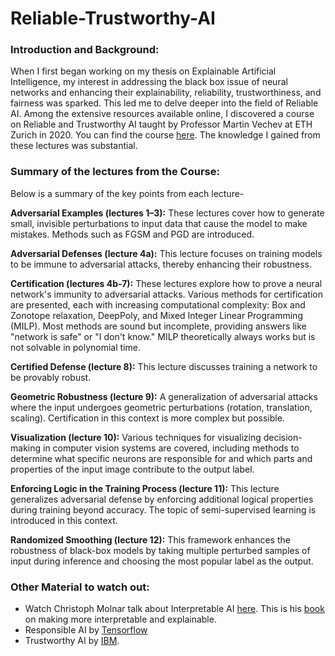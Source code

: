 # Reliable-Trustworthy-AI

### Introduction and Background:

When I first began working on my thesis on Explainable Artificial Intelligence, my interest in addressing the black box issue of neural networks and enhancing their explainability, 
reliability, trustworthiness, and fairness was sparked. This led me to delve deeper into the field of Reliable AI. Among the extensive resources available online, I discovered a course on 
Reliable and Trustworthy AI taught by Professor Martin Vechev at ETH Zurich in 2020. You can find the course [here](https://www.youtube.com/playlist?list=PLWjm4hHpaNg6c-W7JjNYDEC_kJK9oSp0Y). The knowledge I gained from these lectures was substantial.


### Summary of the lectures from the Course:
Below is a summary of the key points from each lecture-

**Adversarial Examples (lectures 1–3):** These lectures cover how to generate small, invisible perturbations to input data that cause the model to make mistakes. Methods such as FGSM and 
PGD are introduced.

**Adversarial Defenses (lecture 4a):** This lecture focuses on training models to be immune to adversarial attacks, thereby enhancing their robustness.

**Certification (lectures 4b-7):** These lectures explore how to prove a neural network's immunity to adversarial attacks. Various methods for certification are presented, each with
increasing computational complexity: Box and Zonotope relaxation, DeepPoly, and Mixed Integer Linear Programming (MILP). Most methods are sound but incomplete, providing answers like 
"network is safe" or "I don't know." MILP theoretically always works but is not solvable in polynomial time.

**Certified Defense (lecture 8):** This lecture discusses training a network to be provably robust.

**Geometric Robustness (lecture 9):** A generalization of adversarial attacks where the input undergoes geometric perturbations (rotation, translation, scaling). Certification in this 
context is more complex but possible.

**Visualization (lecture 10):** Various techniques for visualizing decision-making in computer vision systems are covered, including methods to determine what specific neurons are 
responsible for and which parts and properties of the input image contribute to the output label.

**Enforcing Logic in the Training Process (lecture 11):** This lecture generalizes adversarial defense by enforcing additional logical properties during training beyond accuracy.
The topic of semi-supervised learning is introduced in this context.

**Randomized Smoothing (lecture 12):** This framework enhances the robustness of black-box models by taking multiple perturbed samples of input during inference and choosing the most
popular label as the output.


### Other Material to watch out:

- Watch Christoph Molnar talk about Interpretable AI [here](https://www.youtube.com/watch?v=0LIACHcxpHU). This is his [book](https://www.amazon.de/-/en/Christoph-Molnar/dp/B09TMWHVB4) on
making more interpretable and explainable.
- Responsible AI by [Tensorflow](https://www.tensorflow.org/responsible_ai)
- Trustworthy AI by [IBM](https://research.ibm.com/topics/trustworthy-ai).

